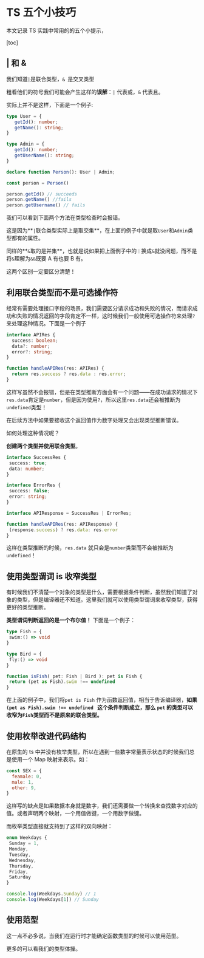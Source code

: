 # TS 五个小技巧

本文记录 TS 实践中常用的的五个小提示，

[toc]

## | 和 &



我们知道`|`是联合类型，`& `是交叉类型

粗看他们的符号我们可能会产生这样的**误解**：`|` 代表或，`&` 代表且。

实际上并不是这样，下面是一个例子:

```ts
type User = {
   getId(): number;   
   getName(): string;
}

type Admin = {
   getId(): number;
   getUserName(): string;
}

declare function Person(): User | Admin;

const person = Person()

person.getId() // succeeds
person.getName() //fails
person.getUsername() // fails
```

我们可以看到下面两个方法在类型检查时会报错。

这是因为**`|`联合类型实际上是取交集**，在上面的例子中就是取`User`和`Admin`类型都有的属性。

同样的**`&`取的是并集**，也就是说如果把上面例子中的`｜`换成`&`就没问题，而不是将`&`理解为`&&`既要 A 有也要 B 有。

这两个区别一定要区分清楚！

## 利用联合类型而不是可选操作符

经常有需要处理接口字段的场景，我们需要区分请求成功和失败的情况，而请求成功和失败的情况返回的字段肯定不一样，这时候我们一般使用可选操作符来处理`?`来处理这种情况。下面是一个例子

```typescript
interface APIRes {
  success: boolean;
  data?: number;
  error?: string;
}

function handleAPIRes(res: APIRes) {
  return res.success ? res.data : res.error;
}
```

这样写虽然不会报错，但是在类型推断方面会有一个问题——在成功请求的情况下`res.data`肯定是`number`，但是因为使用`?`，所以这里`res.data`还会被推断为`undefined`类型！

在后续方法中如果要接收这个返回值作为数字处理又会出现类型推断错误。

如何处理这种情况呢？

**创建两个类型并使用联合类型**。

```typescript
interface SuccessRes {
 success: true;
 data: number;
}

interface ErrorRes {
 success: false;
 error: string;
}

interface APIResponse = SuccessRes | ErrorRes;

function handleAPIRes(res: APIResponse) {
 (response.success) ? res.data: res.error
}
```

这样在类型推断的时候，`res.data` 就只会是`number`类型而不会被推断为`undefined`！

## 使用类型谓词 is 收窄类型

有时候我们不清楚一个对象的类型是什么，需要根据条件判断，虽然我们知道了对象的类型，但是编译器还不知道。这里我们就可以使用类型谓词来收窄类型，获得更好的类型推断。

**类型谓词判断返回的是一个布尔值！** 下面是一个例子：

```typescript
type Fish = {
 swim:() => void
}

type Bird = {
 fly:() => void
}

function isFish( pet: Fish | Bird ): pet is Fish {
 return (pet as Fish).swim !== undefined 
}
```

在上面的例子中，我们将`pet is Fish` 作为函数返回值，相当于告诉编译器，**如果`(pet as Fish).swim !== undefined ` 这个条件判断成立，那么 `pet` 的类型可以收窄为`Fish`类型而不是原来的联合类型。**

## 使用枚举改进代码结构

在原生的 ts 中并没有枚举类型，所以在遇到一些数字常量表示状态的时候我们总是使用一个 Map 映射来表示。如：

```js
const SEX = {
  feamale: 0,
  male: 1,
  other: 9,
}
```

这样写的缺点是如果数据本身就是数字，我们还需要做一个转换来查找数字对应的值。或者声明两个映射，一个用值做键，一个用数字做键。

而枚举类型直接就支持到了这样的双向映射：

```typescript
enum Weekdays {
 Sunday = 1,
 Monday,
 Tuesday,
 Wednesday,
 Thursday,
 Friday,
 Saturday
}

console.log(Weekdays.Sunday) // 1
console.log(Weekdays[1]) // Sunday
```

## 使用范型

这一点不必多说，当我们在运行时才能确定函数类型的时候可以使用范型。

更多的可以看我们的类型体操。

